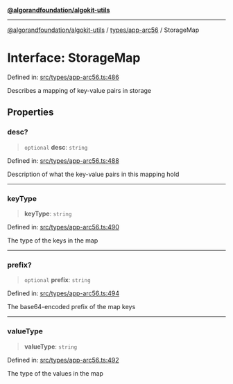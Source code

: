 [**@algorandfoundation/algokit-utils**](../../../README.md)

***

[@algorandfoundation/algokit-utils](../../../README.md) / [types/app-arc56](../README.md) / StorageMap

# Interface: StorageMap

Defined in: [src/types/app-arc56.ts:486](https://github.com/algorandfoundation/algokit-utils-ts/blob/main/src/types/app-arc56.ts#L486)

Describes a mapping of key-value pairs in storage

## Properties

### desc?

> `optional` **desc**: `string`

Defined in: [src/types/app-arc56.ts:488](https://github.com/algorandfoundation/algokit-utils-ts/blob/main/src/types/app-arc56.ts#L488)

Description of what the key-value pairs in this mapping hold

***

### keyType

> **keyType**: `string`

Defined in: [src/types/app-arc56.ts:490](https://github.com/algorandfoundation/algokit-utils-ts/blob/main/src/types/app-arc56.ts#L490)

The type of the keys in the map

***

### prefix?

> `optional` **prefix**: `string`

Defined in: [src/types/app-arc56.ts:494](https://github.com/algorandfoundation/algokit-utils-ts/blob/main/src/types/app-arc56.ts#L494)

The base64-encoded prefix of the map keys

***

### valueType

> **valueType**: `string`

Defined in: [src/types/app-arc56.ts:492](https://github.com/algorandfoundation/algokit-utils-ts/blob/main/src/types/app-arc56.ts#L492)

The type of the values in the map
